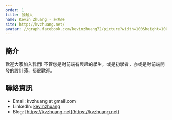 ```yaml
---
order: 1
title: 發起人
name: Kevin Zhuang - 莊為任
site: http://kvzhuang.net/
avatar: //graph.facebook.com/kevinzhuang72/picture?width=100&height=100
---
```


## 簡介

歡迎大家加入我們!
不管您是對前端有興趣的學生，或是初學者，亦或是對前端開發的設計師，都很歡迎。

## 聯絡資訊

+ Email: kvzhuang at gmail.com
+ LinkedIn: [kevinzhuang](https://tw.linkedin.com/in/kevinzhuang)
+ Blog: [https://kvzhuang.net](https://kvzhuang.net)
